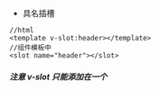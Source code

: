 + 具名插槽
```
//html
<template v-slot:header></template>
//组件模板中
<slot name="header"></slot>
``` 
##### 注意 v-slot 只能添加在一个 <template> 上
+ 作用域插槽，必须 
```
<template  slot-scope="props">
    {{props.item}}
</template>
```
子组件循环，或者某一结构由外部传递进来 什么的时候
子组件可以向父组件传数据

